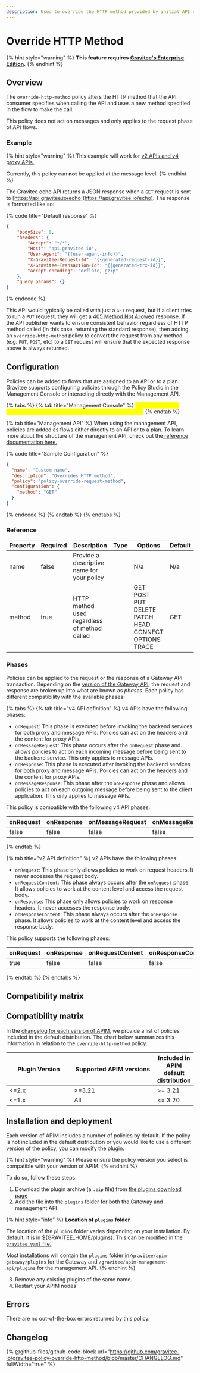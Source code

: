 ```yaml
---
description: Used to override the HTTP method provided by initial API consumer
---
```


# Override HTTP Method

{% hint style="warning" %}
**This feature requires** [**Gravitee's Enterprise Edition**](../../overview/introduction-to-gravitee-api-management-apim/ee-vs-oss.md)**.**
{% endhint %}

## Overview

The `override-http-method` policy alters the HTTP method that the API consumer specifies when calling the API and uses a new method specified in the flow to make the call.

This policy does not act on messages and only applies to the request phase of API flows.

### Example

{% hint style="warning" %}
This example will work for [v2 APIs and v4 proxy APIs.](../../overview/gravitee-api-definitions-and-execution-engines.md)

Currently, this policy can **not** be applied at the message level.
{% endhint %}

The Gravitee echo API returns a JSON response when a `GET` request is sent to [https://api.gravitee.io/echo](https://api.gravitee.io/echo). The response is formatted like so:

{% code title="Default response" %}
```json
{
    "bodySize": 0,
    "headers": {
        "Accept": "*/*",
        "Host": "api.gravitee.io",
        "User-Agent": "{{user-agent-info}}",
        "X-Gravitee-Request-Id": "{{generated-request-id}}",
        "X-Gravitee-Transaction-Id": "{{generated-trx-id}}",
        "accept-encoding": "deflate, gzip"
    },
    "query_params": {}
}
```
{% endcode %}

This API would typically be called with just a `GET` request, but if a client tries to run a `PUT` request, they will get a [405 Method Not Allowed](https://developer.mozilla.org/en-US/docs/Web/HTTP/Status/405) response. If the API publisher wants to ensure consistent behavior regardless of HTTP method called (in this case, returning the standard response), then adding an `override-http-method` policy to convert the request from any method (e.g. `PUT`, `POST`, etc) to a `GET` request will ensure that the expected response above is always returned.

## Configuration

Policies can be added to flows that are assigned to an API or to a plan. Gravitee supports configuring policies through the Policy Studio in the Management Console or interacting directly with the Management API.

{% tabs %}
{% tab title="Management Console" %}
<mark style="color:yellow;">We should wait to make these once the v4 policy design studio is finalized</mark>
{% endtab %}

{% tab title="Management API" %}
When using the management API, policies are added as flows either directly to an API or to a  plan. To learn more about the structure of the management API, check out the[ reference documentation here.](../management-api-reference/)

{% code title="Sample Configuration" %}
```json
{
  "name": "Custom name",
  "description": "Overrides HTTP method",
  "policy": "policy-override-request-method",
  "configuration": {
    "method": "GET"
  }
}
```
{% endcode %}
{% endtab %}
{% endtabs %}

### Reference

<table data-full-width="true"><thead><tr><th width="128">Property</th><th width="101" data-type="checkbox">Required</th><th width="280">Description</th><th width="95" data-type="select">Type</th><th width="149">Options</th><th>Default</th></tr></thead><tbody><tr><td>name</td><td>false</td><td>Provide a descriptive name for your policy</td><td></td><td>N/a</td><td>N/a</td></tr><tr><td>method</td><td>true</td><td>HTTP method used regardless of method called</td><td></td><td>GET<br>POST<br>PUT<br>DELETE<br>PATCH<br>HEAD<br>CONNECT<br>OPTIONS<br>TRACE</td><td>GET</td></tr></tbody></table>

### Phases

Policies can be applied to the request or the response of a Gateway API transaction. Depending on the [version of the Gateway API](../../overview/gravitee-api-definitions-and-execution-engines.md#policy-execution-phases-and-execution-order), the request and response are broken up into what are known as _phases_. Each policy has different compatibility with the available phases:

{% tabs %}
{% tab title="v4 API definition" %}
v4 APIs have the following phases:

* `onRequest`: This phase is executed before invoking the backend services for both proxy and message APIs. Policies can act on the headers and the content for proxy APIs.
* `onMessageRequest`: This phase occurs after the `onRequest` phase and allows policies to act on each incoming message before being sent to the backend service. This only applies to message APIs.
* `onResponse`: This phase is executed after invoking the backend services for both proxy and message APIs. Policies can act on the headers and the content for proxy APIs.
* `onMessageResponse`: This phase after the `onResponse` phase and allows policies to act on each outgoing message before being sent to the client application. This only applies to message APIs.

This policy is compatible with the following v4 API phases:

<table data-full-width="false"><thead><tr><th width="138" data-type="checkbox">onRequest</th><th width="153" data-type="checkbox">onResponse</th><th data-type="checkbox">onMessageRequest</th><th data-type="checkbox">onMessageResponse</th></tr></thead><tbody><tr><td>false</td><td>false</td><td>false</td><td>false</td></tr></tbody></table>
{% endtab %}

{% tab title="v2 API definition" %}
v2 APIs have the following phases:

* `onRequest`: This phase only allows policies to work on request headers. It never accesses the request body.
* `onRequestContent`: This phase always occurs after the `onRequest` phase. It allows policies to work at the content level and access the request body.
* `onResponse`: This phase only allows policies to work on response headers. It never accesses the response body.
* `onResponseContent`: This phase always occurs after the `onResponse` phase. It allows policies to work at the content level and access the response body.

This policy supports the following phases:

<table><thead><tr><th data-type="checkbox">onRequest</th><th data-type="checkbox">onResponse</th><th width="197" data-type="checkbox">onRequestContent</th><th data-type="checkbox">onResponseContent</th></tr></thead><tbody><tr><td>true</td><td>false</td><td>false</td><td>false</td></tr></tbody></table>
{% endtab %}
{% endtabs %}

## Compatibility matrix

## Compatibility matrix

In the [changelog for each version of APIM](../../releases-and-changelog/changelog/), we provide a list of policies included in the default distribution. The chart below summarizes this information in relation to the `override-http-method` policy.

<table data-full-width="false"><thead><tr><th width="179">Plugin Version</th><th width="233">Supported APIM versions</th><th>Included in APIM default distribution</th></tr></thead><tbody><tr><td>&#x3C;=2.x</td><td>>=3.21</td><td>>= 3.21</td></tr><tr><td>&#x3C;=1.x</td><td>All</td><td>&#x3C;= 3.20</td></tr></tbody></table>

## Installation and deployment

Each version of APIM includes a number of policies by default. If the policy is not included in the default distribution or you would like to use a different version of the policy, you can modify the plugin.

{% hint style="warning" %}
Please ensure the policy version you select is compatible with your version of APIM.
{% endhint %}

To do so, follow these steps:

1. Download the plugin archive (a `.zip` file) from [the plugins download page](https://download.gravitee.io/#graviteeio-apim/plugins/)
2. Add the file into the `plugins` folder for both the Gateway and management API

{% hint style="info" %}
**Location of `plugins` folder**

The location of the `plugins` folder varies depending on your installation. By default, it is in ${GRAVITEE\_HOME/plugins}. This can be modified in [the `gravitee.yaml` file.](../../getting-started/configuration/the-gravitee-api-gateway/environment-variables-system-properties-and-the-gravitee.yaml-file.md#configure-the-plugins-repository)

Most installations will contain the `plugins` folder in`/gravitee/apim-gateway/plugins` for the Gateway and `/gravitee/apim-management-api/plugins` for the management API.
{% endhint %}

3. Remove any existing plugins of the same name.&#x20;
4. Restart your APIM nodes

## Errors

There are no out-of-the-box errors returned by this policy.

## Changelog

{% @github-files/github-code-block url="https://github.com/gravitee-io/gravitee-policy-override-http-method/blob/master/CHANGELOG.md" fullWidth="true" %}

